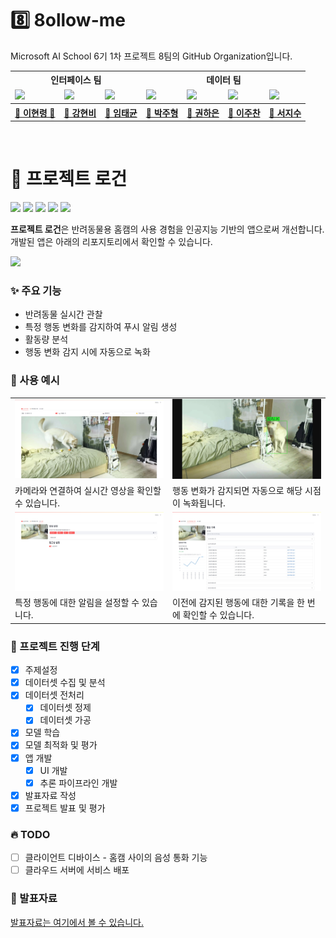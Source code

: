 # 8️⃣ 8ollow-me
Microsoft AI School 6기 1차 프로젝트 8팀의 GitHub Organization입니다.

<table>
    <tr>
        <th colspan="3">인터페이스 팀</th>
        <th colspan="4">데이터 팀</th>
    </tr>
    <tr>
        <td><img src="https://avatars.githubusercontent.com/u/31297454?v=4"></td>
        <td><img src="https://avatars.githubusercontent.com/u/81697476?v=4"></td>
        <td><img src="https://avatars.githubusercontent.com/u/192054895?v=4"></td>
        <td><img src="https://avatars.githubusercontent.com/u/192054945?v=4"></td>
        <td><img src="https://avatars.githubusercontent.com/u/91715204?v=4"></td>
        <td><img src="https://avatars.githubusercontent.com/u/129758734?v=4"></td>
        <td><img src="https://avatars.githubusercontent.com/u/192070125?v=4"></td>
    </tr>
    <tr>
        <th><a href="https://github.com/zer0ken">🐸 이현령 👑</a></th>
        <th><a href="https://github.com/hyunbeee">🐝 강현비</a></th>
        <th><a href="https://github.com/vairocanakara">🦖 임태균</a></th>
        <th><a href="https://github.com/Juaa6o6">🐶 박주형</a></th>
        <th><a href="https://github.com/Hi0407">🧐 권하은</a></th>
        <th><a href="https://github.com/JCL-01">🐥 이주찬</a></th>
        <th><a href="https://github.com/jisuSeo11">🐋 서지수</a></th>
    </tr>
</table>
<br>

# 🐶 프로젝트 로건
<img src="https://img.shields.io/badge/Streamlit-FF4B4B?logo=streamlit&logoColor=white"> <img src="https://img.shields.io/badge/python-3.13.1-3776AB?logo=python&logoColor=white"> <img src="https://img.shields.io/badge/Yolo-v11m-111F68?logo=yolo&logoColor=white"> <img src="https://img.shields.io/badge/PyTorch-ResNet--34-EE4C2C?logo=pytorch&logoColor=white"> <img src="https://img.shields.io/badge/OpenCV-5C3EE8?logo=opencv&logoColor=white">

**프로젝트 로건**은 반려동물용 홈캠의 사용 경험을 인공지능 기반의 앱으로써 개선합니다. 개발된 앱은 아래의 리포지토리에서 확인할 수 있습니다.

[<img width="400" src="https://github-readme-stats-zer0ken.vercel.app/api/pin/?username=8ollow-me&repo=rogun-app&card_width=400&show_owner=true">](https://github.com/8ollow-me/rogun-app)

### ✨ 주요 기능
- 반려동물 실시간 관찰
- 특정 행동 변화를 감지하여 푸시 알림 생성
- 활동량 분석
- 행동 변화 감지 시에 자동으로 녹화

### 📌 사용 예시
<table>
    <tr>
        <td><img src="./resources/ui 실시간 영상 탭.png"></td>
        <td><img src="./resources/bbox 이미지.png"></td>
    </tr>
    <tr>
        <td>카메라와 연결하여 실시간 영상을 확인할 수 있습니다.</td>
        <td>행동 변화가 감지되면 자동으로 해당 시점이 녹화됩니다.</td>
    </tr>
    <tr>
        <td><img src="./resources/ui 알림 설정 탭.png"></td>
        <td><img src="./resources/ui 행동 기록 탭.png"></td>
    </tr>
    <tr>
        <td>특정 행동에 대한 알림을 설정할 수 있습니다.</td>
        <td>이전에 감지된 행동에 대한 기록을 한 번에 확인할 수 있습니다.</td>
    </tr>
</table>

### 🗿 프로젝트 진행 단계
- [x] 주제설정
- [x] 데이터셋 수집 및 분석
- [x] 데이터셋 전처리
  - [x] 데이터셋 정제
  - [x] 데이터셋 가공
- [x] 모델 학습
- [x] 모델 최적화 및 평가
- [x] 앱 개발
  - [x] UI 개발
  - [x] 추론 파이프라인 개발
- [x] 발표자료 작성
- [x] 프로젝트 발표 및 평가

### 🔥 TODO
- [ ] 클라이언트 디바이스 - 홈캠 사이의 음성 통화 기능
- [ ] 클라우드 서버에 서비스 배포

### 📰 발표자료

[발표자료는 여기에서 볼 수 있습니다.](https://github.com/8ollow-me/.github/blob/main/%EB%B0%9C%ED%91%9C%EC%9E%90%EB%A3%8C.pdf)
